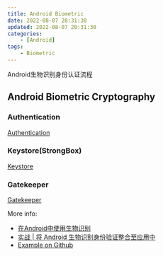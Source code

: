 ```yaml
---
title: Android Biometric
date: 2022-08-07 20:31:30
updated: 2022-08-07 20:31:30
categories:
	- [Android]
tags:
	- Biometric
---
```

Android生物识别身份认证流程

## Android Biometric Cryptography

### Authentication

[Authentication](https://source.android.com/security/authentication?hl=zh-cn)


### Keystore(StrongBox)

[Keystore](https://developer.android.com/training/articles/keystore.html?hl=zh-cn)


### Gatekeeper

[Gatekeeper](https://source.android.com/security/authentication/gatekeeper?hl=zh-cn)


More info:
- [在Android中使用生物识别](https://segmentfault.com/a/1190000040140033)
- [实战 | 将 Android 生物识别身份验证整合至应用中](https://segmentfault.com/a/1190000040175152)
- [Example on Github](https://github.com/isaidamier/blogs.biometrics.cryptoBlog)
